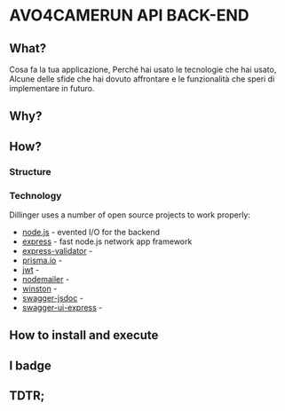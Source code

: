 # AVO4CAMERUN API BACK-END

## What?

Cosa fa la tua applicazione,
Perché hai usato le tecnologie che hai usato,
Alcune delle sfide che hai dovuto affrontare e le funzionalità che speri di implementare in futuro.

## Why?

## How?

###  Structure

### Technology
Dillinger uses a number of open source projects to work properly:

- [node.js](https://nodejs.org/en/)                                         - evented I/O for the backend
- [express](https://expressjs.com/)                                         - fast node.js network app framework
- [express-validator](https://express-validator.github.io/docs/)            -
- [prisma.io](https://prisma.io)                                            -
- [jwt](https://www.npmjs.com/package/jsonwebtoken)                         -
- [nodemailer](https://nodemailer.com/about/)                               -
- [winston](https://www.npmjs.com/package/winston)                          -
- [swagger-jsdoc](https://www.npmjs.com/package/swagger-jsdoc)              -
- [swagger-ui-express](https://www.npmjs.com/package/swagger-ui-express)    -

## How to install and execute


## I badge
## TDTR;